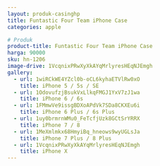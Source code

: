 ```yaml
---
layout: produk-casinghp
title: Funtastic Four Team iPhone Case
categories: apple

# Produk
product-title: Funtastic Four Team iPhone Case
harga: 90000
sku: hn-1206
image-drive: 1VcqnixPRwXyXkAYqMrlyresHEqNJEmgh
gallery:
  - url: 1wiRCkWE4YZcl0b-oCL6kyhaETVlRw0xO
    title: iPhone 5 / 5s / SE
  - url: 1OdovufzjBsukVxLlkqFMGJ1YxV7zJ1wa
    title: iPhone 6 / 6s
  - url: 1FMmwVe9issgBDXoAPdVk7SDa8CKXEu6i
    title: iPhone 6 Plus / 6s Plus
  - url: 1uy0brmrnWMu0_FeTcfjUzk8GCtSrYRRX
    title: iPhone 7 / 8
  - url: 1MeXmlmkx68HmyiBq_hneows9wyUGLsJa
    title: iPhone 7 Plus / 8 Plus
  - url: 1VcqnixPRwXyXkAYqMrlyresHEqNJEmgh
    title: iPhone X
---
```

